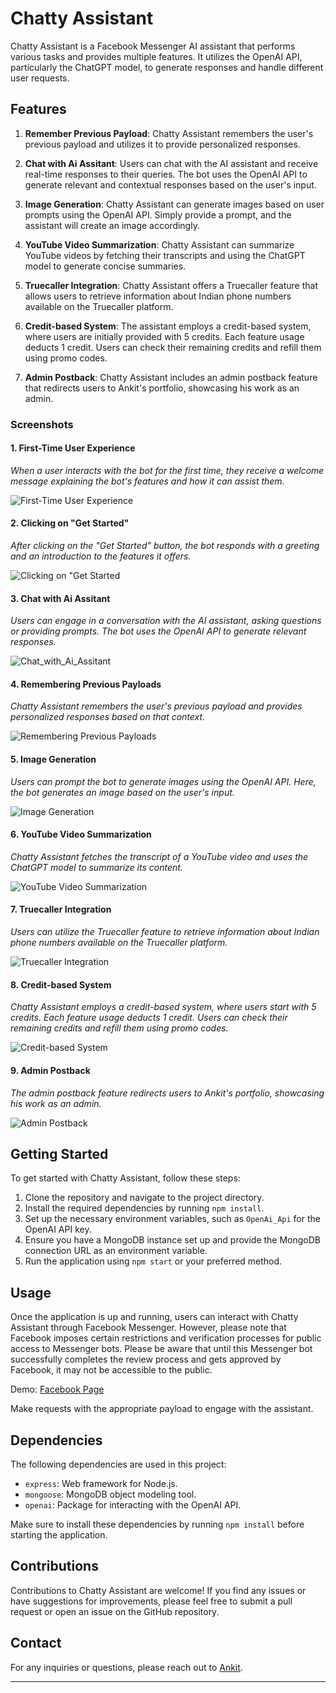 # Chatty Assistant

Chatty Assistant is a Facebook Messenger AI assistant that performs various tasks and provides multiple features. It utilizes the OpenAI API, particularly the ChatGPT model, to generate responses and handle different user requests.

## Features

1. **Remember Previous Payload**: Chatty Assistant remembers the user's previous payload and utilizes it to provide personalized responses.

2. **Chat with Ai Assitant**: Users can chat with the AI assistant and receive real-time responses to their queries. The bot uses the OpenAI API to generate relevant and contextual responses based on the user's input.

3. **Image Generation**: Chatty Assistant can generate images based on user prompts using the OpenAI API. Simply provide a prompt, and the assistant will create an image accordingly.

4. **YouTube Video Summarization**: Chatty Assistant can summarize YouTube videos by fetching their transcripts and using the ChatGPT model to generate concise summaries.

5. **Truecaller Integration**: Chatty Assistant offers a Truecaller feature that allows users to retrieve information about Indian phone numbers available on the Truecaller platform.

6. **Credit-based System**: The assistant employs a credit-based system, where users are initially provided with 5 credits. Each feature usage deducts 1 credit. Users can check their remaining credits and refill them using promo codes.

7. **Admin Postback**: Chatty Assistant includes an admin postback feature that redirects users to Ankit's portfolio, showcasing his work as an admin.

### Screenshots

#### 1. First-Time User Experience
*When a user interacts with the bot for the first time, they receive a welcome message explaining the bot's features and how it can assist them.*

![First-Time User Experience](https://github.com/Ankithubnew/Chatty-Assistant/assets/120358743/d85d9731-1ade-4f31-870b-6dc1c8c97761)


#### 2. Clicking on "Get Started"
*After clicking on the "Get Started" button, the bot responds with a greeting and an introduction to the features it offers.*

![Clicking on "Get Started](https://github.com/Ankithubnew/Chatty-Assistant/assets/120358743/0dd7a3f0-ef66-4b2d-b544-26c2693aae4a)


#### 3. Chat with Ai Assitant
*Users can engage in a conversation with the AI assistant, asking questions or providing prompts. The bot uses the OpenAI API to generate relevant responses.*

![Chat_with_Ai_Assitant](https://github.com/Ankithubnew/Chatty-Assistant/assets/120358743/b2511fd5-d345-4047-8f21-6bf2380a3c74)



#### 4. Remembering Previous Payloads
*Chatty Assistant remembers the user's previous payload and provides personalized responses based on that context.*

![Remembering Previous Payloads](https://github.com/Ankithubnew/Chatty-Assistant/assets/120358743/881dc3cd-2976-4ba5-aecc-9917b85047f0)



#### 5. Image Generation
*Users can prompt the bot to generate images using the OpenAI API. Here, the bot generates an image based on the user's input.*

![Image Generation](https://github.com/Ankithubnew/Chatty-Assistant/assets/120358743/cbd4e39c-65a3-4d28-b7f6-345adf15f287)


#### 6. YouTube Video Summarization
*Chatty Assistant fetches the transcript of a YouTube video and uses the ChatGPT model to summarize its content.*

![YouTube Video Summarization](https://github.com/Ankithubnew/Chatty-Assistant/assets/120358743/6e9e9a1b-498a-4594-8f3c-981182ca4099)


#### 7. Truecaller Integration
*Users can utilize the Truecaller feature to retrieve information about Indian phone numbers available on the Truecaller platform.*

![Truecaller Integration](https://github.com/Ankithubnew/Chatty-Assistant/assets/120358743/431e8a85-0177-44d6-8091-cf1a29ef42a9)


#### 8. Credit-based System
*Chatty Assistant employs a credit-based system, where users start with 5 credits. Each feature usage deducts 1 credit. Users can check their remaining credits and refill them using promo codes.*

![Credit-based System](https://github.com/Ankithubnew/Chatty-Assistant/assets/120358743/8ddc20ea-0324-4017-bd1d-ec059df11d6d)


#### 9. Admin Postback
*The admin postback feature redirects users to Ankit's portfolio, showcasing his work as an admin.*

![Admin Postback](https://github.com/Ankithubnew/Chatty-Assistant/assets/120358743/57d65749-f6de-40d9-953e-7b0e0d760284)


## Getting Started

To get started with Chatty Assistant, follow these steps:

1. Clone the repository and navigate to the project directory.
2. Install the required dependencies by running `npm install`.
3. Set up the necessary environment variables, such as `OpenAi_Api` for the OpenAI API key.
4. Ensure you have a MongoDB instance set up and provide the MongoDB connection URL as an environment variable.
5. Run the application using `npm start` or your preferred method.

## Usage

Once the application is up and running, users can interact with Chatty Assistant through Facebook Messenger.
However, please note that Facebook imposes certain restrictions and verification processes for public access to Messenger bots.
Please be aware that until this Messenger bot successfully completes the review process and gets approved by Facebook, it may not be accessible to the public.

Demo: [Facebook Page](https://www.facebook.com/profile.php?id=100092560165020)

Make requests with the appropriate payload to engage with the assistant.

## Dependencies

The following dependencies are used in this project:

- `express`: Web framework for Node.js.
- `mongoose`: MongoDB object modeling tool.
- `openai`: Package for interacting with the OpenAI API.

Make sure to install these dependencies by running `npm install` before starting the application.

## Contributions

Contributions to Chatty Assistant are welcome! If you find any issues or have suggestions for improvements, please feel free to submit a pull request or open an issue on the GitHub repository.

## Contact

For any inquiries or questions, please reach out to [Ankit](mailto:connecttoankit1@gmail.com).

---
